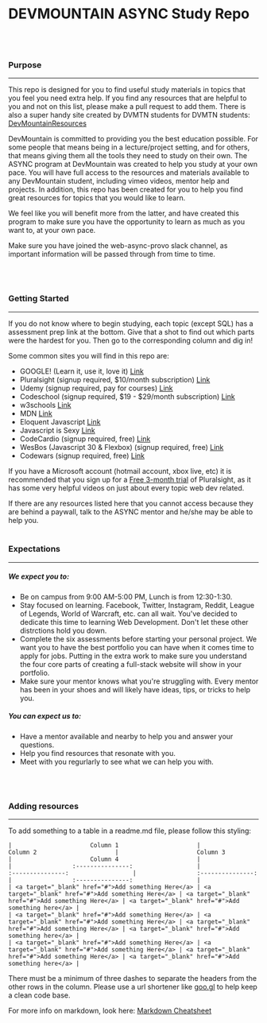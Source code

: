 # DEVMOUNTAIN ASYNC Study Repo
<br>
<br>

### Purpose
<hr>
This repo is designed for you to find useful study materials in topics that you feel you need extra help. If you find any resources that are helpful to you and not on this list, 
please make a pull request to add them. 
There is also a super handy site created by DVMTN students for DVMTN students: <a target="_blank" href="http://resources.devmountain.com/#/">DevMountainResources</a>

DevMountain is committed to providing you the best education possible. For some people that means being in a lecture/project setting, and for others, that means giving them all the 
tools they need to study on their own. The ASYNC program at DevMountain was created to help you study at your own pace. You will have full access to the resources and materials available to any DevMountain student, 
including vimeo videos, mentor help and projects. In addition, this repo has been created for you to help you find great resources for topics that you would like to learn. 

We feel like you will benefit more from the latter, and have created this program to make sure you have the opportunity to learn as much as 
you want to, at your own pace.

Make sure you have joined the web-async-provo slack channel, as important information will be passed through from time to time.

<br>
<br>


### Getting Started
<hr>
If you do not know where to begin studying, each topic (except SQL) has a assessment prep link at the bottom. Give that a shot to find out which parts were the hardest for you. Then go to the corresponding column and dig in!

Some common sites you will find in this repo are:
- GOOGLE! (Learn it, use it, love it) <a target="_blank" href="google.com">Link</a>
- Pluralsight (signup required, $10/month subscription) <a target="_blank" href="pluralsight.com">Link</a>
- Udemy (signup required, pay for courses) <a target="_blank" href="udemy.com">Link</a>
- Codeschool (signup required, $19 - $29/month subscription) <a target="_blank" href="codeschool.com">Link</a>
- w3schools <a target="_blank" href="w3schools.com">Link</a>
- MDN <a target="_blank" href="developer.mozilla.org/en-US/">Link</a>
- Eloquent Javascript <a target="_blank" href="http://eloquentjavascript.net/">Link</a>
- Javascript is Sexy <a target="_blank" href="http://javascriptissexy.com/">Link</a>
- CodeCardio  (signup required, free) <a target="_blank" href="codecard.io">Link</a>
- WesBos (Javascript 30 & Flexbox)  (signup required, free) <a target="_blank" href="http://wesbos.com/">Link</a>
- Codewars  (signup required, free) <a target="_blank" href="codewars.com">Link</a>


If you have a Microsoft account (hotmail account, xbox live, etc) it is recommended that you sign up for a <a target="_blank" href="https://www.visualstudio.com/dev-essentials/">Free 3-month trial</a> of Pluralsight, as it has some very helpful videos on just about every topic web dev related.

If there are any resources listed here that you cannot access because they are behind a paywall, talk to the ASYNC mentor and he/she may be able to help you. 
<br>
<br>

### Expectations
<hr>

##### We expect you to:
 - Be on campus from 9:00 AM-5:00 PM, Lunch is from 12:30-1:30. 
 - Stay focused on learning. Facebook, Twitter, Instagram, Reddit, League of Legends, World of Warcraft, etc. can all wait. You've decided to dedicate this time to learning Web Development. Don't let these other distrctions hold you down.
 - Complete the six assessments before starting your personal project. We want you to have the best portfolio you can have when it comes time to apply for jobs. Putting in the extra work to make sure you understand the four core parts of creating a full-stack website will show in your portfolio.
 - Make sure your mentor knows what you're struggling with. Every mentor has been in your shoes and will likely have ideas, tips, or tricks to help you.


##### You can expect us to:
 - Have a mentor available and nearby to help you and answer your questions.
 - Help you find resources that resonate with you.
 - Meet with you regurlarly to see what we can help you with.

<br>
<br>



### Adding resources
<hr>

To add something to a table in a readme.md file, please follow this styling:
```
|                      Column 1                      |                      Column 2                      |                      Column 3                      |                      Column 4                      |
|                 :---------------:                  |                 :---------------:                  |                 :---------------:                  |                 :---------------:                  |
| <a target="_blank" href="#">Add something Here</a> | <a target="_blank" href="#">Add something Here</a> | <a target="_blank" href="#">Add something Here</a> | <a target="_blank" href="#">Add something here</a> |
| <a target="_blank" href="#">Add something Here</a> | <a target="_blank" href="#">Add something Here</a> | <a target="_blank" href="#">Add something Here</a> | <a target="_blank" href="#">Add something here</a> |
| <a target="_blank" href="#">Add something Here</a> | <a target="_blank" href="#">Add something Here</a> | <a target="_blank" href="#">Add something Here</a> | <a target="_blank" href="#">Add something here</a> |

```

There must be a minimum of three dashes to separate the headers from the other rows in the column.
Please use a url shortener like <a target="_blank" href="https://goo.gl/">goo.gl</a> to help keep a clean code base.

For more info on markdown, look here: <a target="_blank" href="https://github.com/adam-p/markdown-here/wiki/Markdown-Cheatsheet#tables">Markdown Cheatsheet</a>
